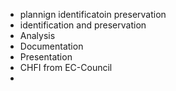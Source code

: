 - plannign identificatoin preservation
- identification and preservation
- Analysis
- Documentation
- Presentation
- CHFI from EC-Council
- 